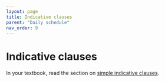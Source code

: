 ```yaml
---
layout: page
title: Indicative clauses
parent: "Daily schedule"
nav_order: 9
---
```


# Indicative clauses

In your textbook, read the section on [simple indicative clauses](https://hellenike.github.io/textbook/topics/module4/simple-indicative-clauses/).
